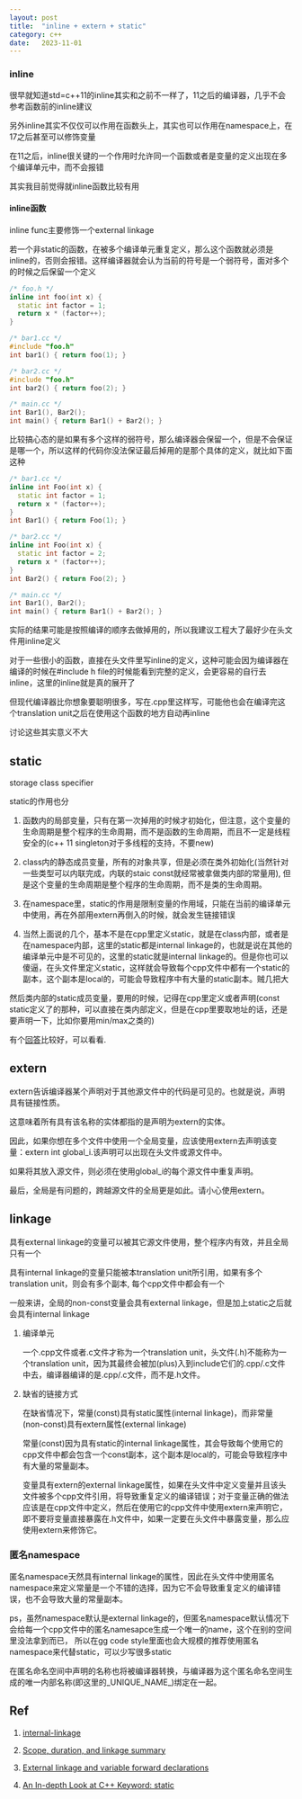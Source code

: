 ```yaml
---
layout: post
title:  "inline + extern + static"
category: c++
date:   2023-11-01
---
```


### inline

很早就知道std=c++11的inline其实和之前不一样了，11之后的编译器，几乎不会参考函数前的inline建议

另外inline其实不仅仅可以作用在函数头上，其实也可以作用在namespace上，在17之后甚至可以修饰变量

在11之后，inline很关键的一个作用时允许同一个函数或者是变量的定义出现在多个编译单元中，而不会报错

其实我目前觉得就inline函数比较有用

#### inline函数

inline func主要修饰一个external linkage

若一个非static的函数，在被多个编译单元重复定义，那么这个函数就必须是inline的，否则会报错。这样编译器就会认为当前的符号是一个弱符号，面对多个的时候之后保留一个定义


```cpp
/* foo.h */
inline int foo(int x) {
  static int factor = 1;
  return x * (factor++);
}

/* bar1.cc */
#include "foo.h"
int bar1() { return foo(1); }

/* bar2.cc */
#include "foo.h"
int bar2() { return foo(2); }

/* main.cc */
int Bar1(), Bar2();
int main() { return Bar1() + Bar2(); }
```

比较搞心态的是如果有多个这样的弱符号，那么编译器会保留一个，但是不会保证是哪一个，所以这样的代码你没法保证最后掉用的是那个具体的定义，就比如下面这种

```cpp
/* bar1.cc */
inline int Foo(int x) {
  static int factor = 1;
  return x * (factor++);
}
int Bar1() { return Foo(1); }

/* bar2.cc */
inline int Foo(int x) {
  static int factor = 2;
  return x * (factor++);
}
int Bar2() { return Foo(2); }

/* main.cc */
int Bar1(), Bar2();
int main() { return Bar1() + Bar2(); }
```

实际的结果可能是按照编译的顺序去做掉用的，所以我建议工程大了最好少在头文件用inline定义

对于一些很小的函数，直接在头文件里写inline的定义，这种可能会因为编译器在编译的时候在#include h file的时候能看到完整的定义，会更容易的自行去inline，这里的inline就是真的展开了

但现代编译器比你想象要聪明很多，写在.cpp里这样写，可能他也会在编译完这个translation unit之后在使用这个函数的地方自动再inline

讨论这些其实意义不大

## static

storage class specifier

static的作用也分

1. 函数内的局部变量，只有在第一次掉用的时候才初始化，但注意，这个变量的生命周期是整个程序的生命周期，而不是函数的生命周期，而且不一定是线程安全的(c++ 11 singleton对于多线程的支持，不要new)

2. class内的静态成员变量，所有的对象共享，但是必须在类外初始化(当然针对一些类型可以内联完成，内联的staic const就经常被拿做类内部的常量用), 但是这个变量的生命周期是整个程序的生命周期，而不是类的生命周期。

3. 在namespace里，static的作用是限制变量的作用域，只能在当前的编译单元中使用，再在外部用extern再倒入的时候，就会发生链接错误

4. 当然上面说的几个，基本不是在cpp里定义static，就是在class内部，或者是在namespace内部，这里的static都是internal linkage的，也就是说在其他的编译单元中是不可见的，这里的static就是internal linkage的。但是你也可以傻逼，在头文件里定义static，这样就会导致每个cpp文件中都有一个static的副本，这个副本是local的，可能会导致程序中有大量的static副本。贼几把大

然后类内部的static成员变量，要用的时候，记得在cpp里定义或者声明(const static定义了的那种，可以直接在类内部定义，但是在cpp里要取地址的话，还是要声明一下，比如你要用min/max之类的)

有个[回答](https://stackoverflow.com/questions/3698043/in-header-files-what-is-the-difference-between-a-static-global-variable-and-a-s)比较好，可以看看.

## extern

extern告诉编译器某个声明对于其他源文件中的代码是可见的。也就是说，声明具有链接性质。

这意味着所有具有该名称的实体都指的是声明为extern的实体。

因此，如果你想在多个文件中使用一个全局变量，应该使用extern去声明该变量：extern int global_i.该声明可以出现在头文件或源文件中。

如果将其放入源文件，则必须在使用global_i的每个源文件中重复声明。

最后，全局是有问题的，跨越源文件的全局更是如此。请小心使用extern。

## linkage

具有external linkage的变量可以被其它源文件使用，整个程序内有效，并且全局只有一个

具有internal linkage的变量只能被本translation unit所引用，如果有多个translation unit，则会有多个副本, 每个cpp文件中都会有一个

一般来讲，全局的non-const变量会具有external linkage，但是加上static之后就会具有internal linkage

1. 编译单元
  
    一个.cpp文件或者.c文件才称为一个translation unit，头文件(.h)不能称为一个translation unit，因为其最终会被加(plus)入到include它们的.cpp/.c文件中去，编译器编译的是.cpp/.c文件，而不是.h文件。

2. 缺省的链接方式
    
      在缺省情况下，常量(const)具有static属性(internal linkage)，而非常量(non-const)具有extern属性(external linkage)

      常量(const)因为具有static的internal linkage属性，其会导致每个使用它的cpp文件中都会包含一个const副本，这个副本是local的，可能会导致程序中有大量的常量副本。

      变量具有extern的external linkage属性，如果在头文件中定义变量并且该头文件被多个cpp文件引用，将导致重复定义的编译错误；对于变量正确的做法应该是在cpp文件中定义，然后在使用它的cpp文件中使用extern来声明它，即不要将变量直接暴露在.h文件中，如果一定要在头文件中暴露变量，那么应使用extern来修饰它。


### 匿名namespace

匿名namespace天然具有internal linkage的属性，因此在头文件中使用匿名namespace来定义常量是一个不错的选择，因为它不会导致重复定义的编译错误，也不会导致大量的常量副本。

ps，虽然namespace默认是external linkage的，但匿名namespace默认情况下会给每一个cpp文件中的匿名namesapce生成一个唯一的name，这个在别的空间里没法拿到而已， 所以在gg code style里面也会大规模的推荐使用匿名namespace来代替static，可以少写很多static

在匿名命名空间中声明的名称也将被编译器转换，与编译器为这个匿名命名空间生成的唯一内部名称(即这里的_UNIQUE_NAME_)绑定在一起。

## Ref

1. [internal-linkage](https://www.learncpp.com/cpp-tutorial/internal-linkage/)

2. [Scope, duration, and linkage summary](https://www.learncpp.com/cpp-tutorial/scope-duration-and-linkage-summary/)

3. [External linkage and variable forward declarations](https://www.learncpp.com/cpp-tutorial/external-linkage-and-variable-forward-declarations/)

4. [An In-depth Look at C++ Keyword: static](https://mp.weixin.qq.com/s?__biz=MzUxOTQ4NjIzNw==&mid=2247488215&idx=1&sn=4aa9df0a34e701f37ab0234f489f2db9&chksm=f9f9bca5ce8e35b3500fe7995b31ec5b5b925187760c6e3cd17a9008b96e85b1f7aefe6c0812&cur_album_id=2980489080029511688&scene=189#wechat_redirect)
